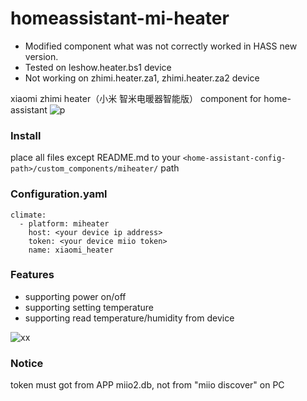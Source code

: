 # homeassistant-mi-heater
- Modified component what was not correctly worked in HASS new version.
- Tested on leshow.heater.bs1 device
- Not working on zhimi.heater.za1, zhimi.heater.za2 device

xiaomi zhimi heater（小米 智米电暖器智能版） component for home-assistant
![p](https://ss2.baidu.com/6ONYsjip0QIZ8tyhnq/it/u=517081421,2856515870&fm=173&app=49&f=JPEG?w=640&h=582&s=D5FAA7770132738A17D890E603001021)

### Install
place all files except README.md to your ````<home-assistant-config-path>/custom_components/miheater/````  path
### Configuration.yaml

````
climate:
  - platform: miheater
    host: <your device ip address>
    token: <your device miio token>
    name: xiaomi_heater
````


### Features

* supporting power on/off
* supporting setting temperature
* supporting read temperature/humidity from device

![xx](https://bbs.hassbian.com/data/attachment/forum/201812/25/003901jd82efz3hkgh639v.png)

### Notice
token must got from APP miio2.db, not from "miio discover" on PC
